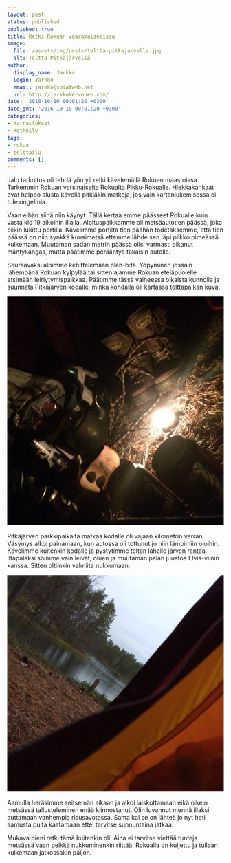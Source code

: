 ```yaml
---
layout: post
status: published
published: true
title: Retki Rokuan vaaramaisemissa
image:
  file: /assets/img/posts/teltta-pitkajarvella.jpg
  alt: Teltta Pitkäjärvellä
author:
  display_name: Jarkko
  login: Jarkko
  email: jarkko@splatweb.net
  url: http://jarkkotervonen.com/
date: '2016-10-10 00:01:20 +0300'
date_gmt: '2016-10-10 00:01:20 +0300'
categories:
- Harrastukset
- Retkeily
tags:
- rokua
- telttailu
comments: []
---
```

Jalo tarkoitus oli tehdä yön yli retki kävelemällä Rokuan maastoissa. Tarkemmin Rokuan varsinaiselta Rokualta Pikku-Rokualle. Hiekkakankaat ovat helppo alusta kävellä pitkiäkin matkoja, jos vain kartanlukemisessa ei tule ongelmia.

Vaan eihän siinä niin käynyt. Tällä kertaa emme päässeet Rokualle kuin vasta klo 19 aikoihin illalla. Aloituspaikkamme oli metsäautotien päässä, joka olikin lukittu portilla. Kävelimme portilta tien päähän todetaksemme, että tien päässä on niin synkkä kuusimetsä ettemme lähde sen läpi pilkko pimeässä kulkemaan. Muutaman sadan metrin päässä olisi varmasti alkanut mäntykangas, mutta päätimme perääntyä takaisin autolle.

Seuraavaksi aloimme kehittelemään plan-b:tä. Yöpyminen jossain lähempänä Rokuan kylpylää tai sitten ajamme Rokuan eteläpuolelle etsimään leiriytymispaikkaa. Päätimme tässä vaiheessa oikaista kunnolla ja suunnata Pitkäjärven kodalle, minkä kohdalla oli kartassa telttapaikan kuva.

<img src="/assets/img/posts/tuikun-valossa.jpg" alt="Tuikun valossa"  />

Pitkäjärven parkkipaikalta matkaa kodalle oli vajaan kilometrin verran. Väsymys alkoi painamaan, kun autossa oli tottunut jo niin lämpimiin oloihin. Kävelimme kuitenkin kodalle ja pystytimme teltan lähelle järven rantaa. Iltapalaksi söimme vain leivät, oluen ja muutaman palan juustoa Elvis-viinin kanssa. Sitten oltiinkin valmiita nukkumaan.

<img src="/assets/img/posts/huomenta.jpg" alt="Huomenta Rokua" />

Aamulla heräsimme seitsemän aikaan ja alkoi laiskottamaan eikä oikein metsässä tallusteleminen enää kiinnostanut. Olin luvannut mennä illaksi auttamaan vanhempia risusavotassa. Sama kai se on lähteä jo nyt heti aamusta puita kaatamaan ettei tarvitse sunnuntaina jatkaa.

Mukava pieni retki tämä kuitenkin oli. Aina ei tarvitse viettää tunteja metsässä vaan pelkkä nukkuminenkin riittää. Rokualla on kuljettu ja tullaan kulkemaan jatkossakin paljon.
